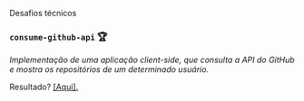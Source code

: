 Desafios técnicos

### `consume-github-api` :trophy:

<p><em>Implementação de uma aplicação client-side, que consulta a API do GitHub e mostra os repositórios de um determinado usuário.</em></p>
<p>Resultado? <a href="https://aunioribeiro-react-github-api.vercel.app/" target="_blank">[Aqui].</a></p>
